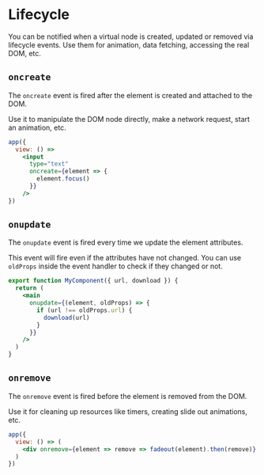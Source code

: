 # Lifecycle

You can be notified when a virtual node is created, updated or removed via lifecycle events. Use them for animation, data fetching, accessing the real DOM, etc.

## `oncreate`

The `oncreate` event is fired after the element is created and attached to the DOM.

Use it to manipulate the DOM node directly, make a network request, start an animation, etc.

```jsx
app({
  view: () =>
    <input
      type="text"
      oncreate={element => {
        element.focus()
      }}
    />
})
```

## `onupdate`

The `onupdate` event is fired every time we update the element attributes.

This event will fire even if the attributes have not changed. You can use `oldProps` inside the event handler to check if they changed or not.

```jsx
export function MyComponent({ url, download }) {
  return (
    <main
      onupdate={(element, oldProps) => {
        if (url !== oldProps.url) {
          download(url)
        }
      }}
    />
  )
}
```

## `onremove`

The `onremove` event is fired before the element is removed from the DOM.

Use it for cleaning up resources like timers, creating slide out animations, etc.

```jsx
app({
  view: () => (
    <div onremove={element => remove => fadeout(element).then(remove)} />
  )
})
```
